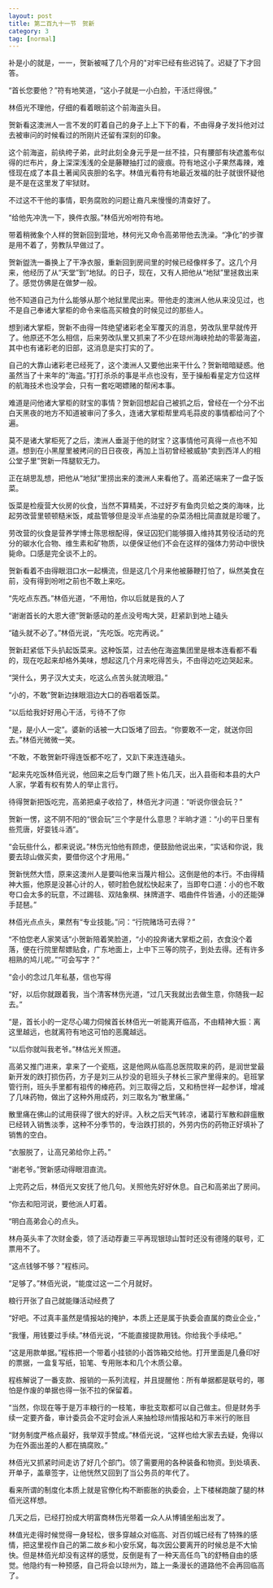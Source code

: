 ```yaml
---
layout: post
title: 第二百九十一节　贺新
category: 3
tag: [normal]
---
```


补是小的就是，一一，贺新被喊了几个月的"对牢已经有些迟钝了。迟疑了下才回答。

“首长您要他？”符有地笑道，“这小子就是一小白脸，干活烂得很。”

林佰光不理他，仔细的看着眼前这个前海盗头目。

贺新看这澳洲人一言不发的盯着自己的身子上上下下的看，不由得身子发抖他对过去被审问的时候看过的所刚片还留有深刻的印象。

这个前海盗，前纨绔子弟，此时此刻全身元乎是一丝不挂，只有腰部有块遮羞布似得的烂布片，身上深深浅浅的全是藤鞭抽打过的疲痕。符有地这小子果然毒辣，难怪现在成了本县土著闻风丧胆的名字。林值光看符有地最近发福的肚子就很怀疑他是不是在这里发了牢狱财。

不过这不干他的事情，职务腐败的问题让裔凡来慢慢的清查好了。

“给他先冲洗一下，换件衣服。”林佰光吩咐符有地。

带着稍微象个人样的贺新回到营地，林何光又命令高弟带他去洗澡。“净化”的步骤是用不着了，劳教队早做过了。

贺新盥洗一番换上了干净衣服，重新回到房间里的时候已经像样多了。这几个月来，他经历了从“天堂”到“地狱。的日子，现在，又有人把他从“地狱”里拯救出来了。感觉仿佛是在做梦一般。

他不知道自己为什么能够从那个地狱里爬出来。带他走的澳洲人他从来没见过，也不是自己奉诸大掌柜的命令来临高买粮食的时候见过的那些人。

想到诸大掌柜，贺新不由得一阵绝望诸彩老全军覆灭的消息，劳改队里早就传开了。他原还不怎么相信，后来劳改队里又抓来了不少在琼州海峡抢劫的零晏海盗，其中也有诸彩老的旧部，这消息是实打实的了。

自己的大靠山诸彩老已经死了，这个澳洲人又要他出来干什么？贺新暗暗疑惑。他虽然当了十来年的“海盗。”打打杀杀的事是半点也没有，至于操船看星定方位这样的航海技术也没学会，只有一套吃喝嫖赌的帮闲本事。

难道是问他诸大掌柜的财宝的事情？贺新回想起自己被抓之后，曾经在一个分不出白天黑夜的地方不知道被审问了多久，连诸大掌柜帮里鸡毛蒜皮的事情都给问了个遍。

莫不是诸大掌柜死了之后，澳洲人垂涎于他的财宝？这事情他可真得一点也不知道。想到在小黑屋里被拷问的日日夜夜，再加上当初曾经被威胁“卖到西洋人的相公堂子里”贺新一阵腿软无力。

正在胡思乱想，把他从“地狱”里捞出来的澳洲人来看他了。高弟还端来了一盘子饭菜。

饭菜是检瘦营大伙房的伙食，当然不算精美，不过好歹有鱼肉贝蛤之类的海味，比起劳改营里顿顿糙米饭，咸盐管够但是没半点油星的杂菜汤相比简直就是珍暖了。

劳改营的伙食是营养学博士陈思根配得，保证囚犯们能够摄入维持其劳役活动的充分的碳水化合物、维生素和矿物质，以便保证他们不会在这样的强体力劳动中很快毙命。口感是完全谈不上的。

贺新看着不由得眼泪口水一起横流，但是这几个月来他被藤鞭打怕了，纵然美食在前，没有得到吩咐之前也不敢上来吃。

“先吃点东西。”林佰光道，“不用怕，你以后就是我的人了

“谢谢首长的大恩大德”贺新感动的差点没号啕大哭，赶紧趴到地上磕头

“磕头就不必了。”林佰光说，“先吃饭。吃完再说。”

贺新赶紧低下头扒起饭菜来。这种饭菜，过去他在海盗集团里是根本连看都不看的，现在吃起来却格外美味，想起这几个月来吃得苦头，不由得边吃边哭起来。

“哭什么，男子汉大丈夫，吃这么点苦头就流眼泪。”

“小的，不敢”贺新边抹眼泪边大口的吞咽着饭菜。

“以后给我好好用心干活，亏待不了你

“是，是小人一定”。婆新的话被一大口饭堵了回去。“你要敢不一定，就送你回去。”林佰光微微一笑。

“不敢，不敢贺新吓得连饭都不吃了，又趴下来连连磕头。

“起来先吃饭林佰光说，他回来之后专门跟了熊卜佑几天，出入县衙和本县的大户人家，学着有权有势人的举止言行。

待得贺新把饭吃完，高弟把桌子收拾了，林佰光才问道：“听说你很会玩？”

贺新一愣，这不阴不阳的“很会玩”三个字是什么意思？半晌才道：“小的平日里有些荒唐，好耍钱斗酒”。

“会玩些什么，都来说说。”林伤光怕他有顾虑，便鼓励他说出来，“实话和你说，我要去琼山做买卖，要借你这个才用用。”

贺新恍然大悟，原来这澳州人是要叫他来当蔑片相公。这倒是他的本行。不由得精神大振，他原是没甚心计的人，顿时脸色就松快起来了，当即夸口道：小的也不敢夸口会太多的玩意，不过踢毯、双陆象棋、抹牌道字、唱曲件件皆通，小的还能弹手琵琶。”

林佰光点点头，果然有“专业技能。”问：“行院赌场可去得？”

“不怕您老人家笑话”小贺新陪着笑脸道，“小的投奔诸大掌柜之前，衣食没个着落，便在行院里帮嫖贴食，广东地面上，上中下三等的院子，到处去得。还有许多相熟的鸠儿呢。”“可会写字？”

“会小的念过几年私基，信也写得

“好，以后你就跟着我，当个清客林伤光道，“过几天我就出去做生意，你随我一起去。”

“是，首长小的一定尽心竭力伺候首长林佰光一听能离开临高，不由精神大振：离这里越远，也就离符有地这可怕的恶魔越远。

“以后你就叫我老爷。”林估光关照道。

高弟又推门进来，拿来了一个瓷瓶，这是他网从临高总医院取来的药，是润世堂最新开发的跌打损伤药，方子是刘三从抄没的皂班头子林长三家产里得来的。皂班掌管行刑，班头手里都有祖传的棒疮药。刘三取得之后，又和杨世祥一起参详，增减了几味药物，做出了这种外用成药，刘三取名为“散里痛。”

散里痛在佛山的试用获得了很大的好评。入秋之后天气转凉，诸葛行军散和辟瘟散已经转入销售淡季，这种不分季节的，专治跌打损的，外劳内伤的药物正好填补了销售的空白。

“衣服脱了，让高兄弟给你上药。”

“谢老爷。”贺新感动得眼泪直流。

上完药之后，林佰光又安抚了他几句。关照他先好好休息。自己和高弟出了房间。

“你去和阳河说，要他派人盯着。

“明白高弟会心的点头。

林舟英头丰了次财金委，领了活动荐妻三平再现银琼山暂时还没有德隆的联号，汇票用不了。

“这点钱够不够？”程栋问。

“足够了。”林佰光说，“能度过这一二个月就好。

粮行开张了自己就能赚活动经费了

“好吧。不过真丰虽然是情报站的掩护，本质上还是属于执委会直属的商业企业，”

“我懂，用钱要过手续。”林佰光说，“不能直接提款用钱。你给我个手续吧。”

“这是用款单据。”程栋把一个带着小挂锁的小首饰箱交给他。打开里面是几叠印好的票据，一盒复写纸，铅笔、专用账本和几个木质公章。

程栋解说了一番支款、报销的一系列流程，并且提醒他：所有单据都是联号的，哪怕是作废的单据也得一张不拉的保留着。

“当然，你现在等于是万丰粮行的一枝笔，审批支取都可以自己做主。但是财务手续一定要齐备，审计委员会不定时会派人来抽检琼州情报站和万丰米行的账目

“财务制度严格点最好，我举双手赞成。”林佰光说，“这样也给大家去去疑，免得以为在外面出差的人都在搞腐败。”

林佰光又抓紧时间走访了好几个部门。领了需要用的各种装备和物资。到处填表、开单子，盖章签字，让他恍然又回到了当公务员的年代了。

看来所谓的制度化本质上就是官僚化构不断膨胀的执委会，上下楼梯跑酸了腿的林佰光这样想。

几天之后，已经打扮成大明富商林伤光带着一众人从博铺坐船出发了。

林值光走得时候觉得一身轻松，很多穿越众对临高、对百仞城已经有了特殊的感情，把这里视作自己的第二故乡和小安乐窝，每次因公要离开的时候总是不大愉快。但是林佰光却没有这样的感觉，反倒是有了一种天高任鸟飞的舒畅自由的感觉。他隐约有一种预感，自己将会以琼州为，踏上一条漫长的道路他不会再回临高了。